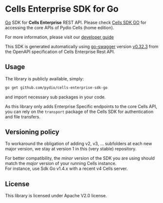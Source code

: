 # Cells Enterprise SDK for Go

[Go](https://golang.org/) SDK for **Cells Enterprise** REST API. Please check [Cells SDK GO](https://github.com/pydio/cells-sdk-go) for accessing the core APIs of Pydio Cells (home edition).

For more information, please visit our [developer guide](https://pydio.com/en/docs/developer-guide)

This SDK is generated automatically using [go-swagger](https://github.com/go-swagger/go-swagger) version [v0.32.3](https://github.com/go-swagger/go-swagger/releases/tag/v0.32.3) from the OpenAPI specification of Cells Enterprise Rest API. 

## Usage

The library is publicly available, simply:

```sh
go get github.com/pydio/cells-enterprise-sdk-go 
```

and import necessary sub packages in your code.

As this library only adds Enterprise Specific endpoints to the core Cells API, you can rely on the `transport` package of the Cells SDK for authentication and file transfers.

## Versioning policy

To workaround the obligation of adding v2, v3, ...  subfolders at each new major version, we stay at version 1 in this (very stable) repository.

For better compatibility, the _minor_ version of the SDK you are using should match the _major_ version of your running Cells instance.  
For instance, use Sdk Go v1.4.x with a recent v4 Cells server. 

## License

This library is licensed under Apache V2.0 license.
